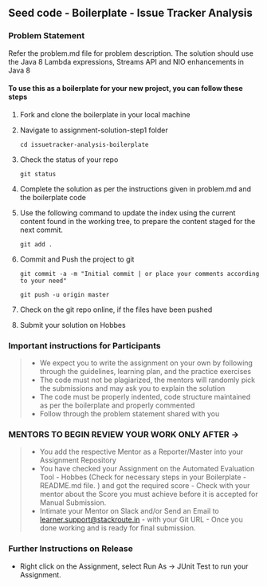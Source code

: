 ## Seed code - Boilerplate - Issue Tracker Analysis

### Problem Statement
Refer the problem.md file for problem description. The solution should use the Java 8 
Lambda expressions, Streams API and NIO enhancements in Java 8 

#### To use this as a boilerplate for your new project, you can follow these steps

1. Fork and clone the boilerplate in your local machine
     
2. Navigate to assignment-solution-step1 folder

    `cd issuetracker-analysis-boilerplate`

3. Check the status of your repo 
     
     `git status`

4. Complete the solution as per the instructions given in problem.md and the boilerplate 
   code

6. Use the following command to update the index using the current content found in the working tree, to prepare the content staged for the next commit.

     `git add .`
 
7. Commit and Push the project to git

     `git commit -a -m "Initial commit | or place your comments according to your need"`

     `git push -u origin master`

8. Check on the git repo online, if the files have been pushed

9. Submit your solution on Hobbes


### Important instructions for Participants
> - We expect you to write the assignment on your own by following through the guidelines, learning plan, and the practice exercises
> - The code must not be plagiarized, the mentors will randomly pick the submissions and may ask you to explain the solution
> - The code must be properly indented, code structure maintained as per the boilerplate and properly commented
> - Follow through the problem statement shared with you

### MENTORS TO BEGIN REVIEW YOUR WORK ONLY AFTER ->
> - You add the respective Mentor as a Reporter/Master into your Assignment Repository
> - You have checked your Assignment on the Automated Evaluation Tool - Hobbes (Check for necessary steps in your Boilerplate - README.md file. ) and got the required score - Check with your mentor about the Score you must achieve before it is accepted for Manual Submission.
> - Intimate your Mentor on Slack and/or Send an Email to learner.support@stackroute.in - with your Git URL - Once you done working and is ready for final submission.

### Further Instructions on Release

- Right click on the Assignment, select Run As -> JUnit Test to run your Assignment.